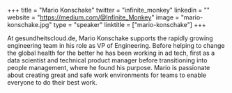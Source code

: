 +++
title = "Mario Konschake"
twitter = "infinite_monkey"
linkedin = ""
website = "https://medium.com/@Infinite_Monkey"
image = "mario-konschake.jpg"
type = "speaker"
linktitle = ["mario-konschake"]
+++

At gesundheitscloud.de, Mario Konschake supports the rapidly growing engineering team in his role as VP of Engineering. Before helping to change the global health for the better he has been working in ad tech, first as a data scientist and technical product manager before transitioning into people management, where he found his purpose. Mario is passionate about creating great and safe work environments for teams to enable everyone to do their best work.
